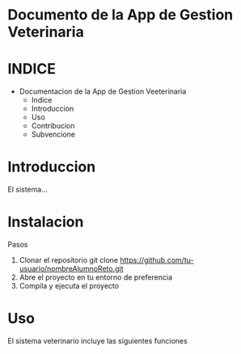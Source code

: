# Documento de la App de Gestion Veterinaria

# INDICE
 - Documentacion de la App de Gestion Veeterinaria
   - Indice
   - Introduccion
   - Uso
   - Contribucion
   - Subvencione

# Introduccion
El sistema...

# Instalacion
Pasos
1. Clonar el repositorio
    git clone https://github.com/tu-usuario/nombreAlumnoReto.git
2. Abre el proyecto en tu entorno de preferencia
3. Compila y ejecuta el proyecto    

# Uso
El sistema  veterinario incluye las siguientes funciones



